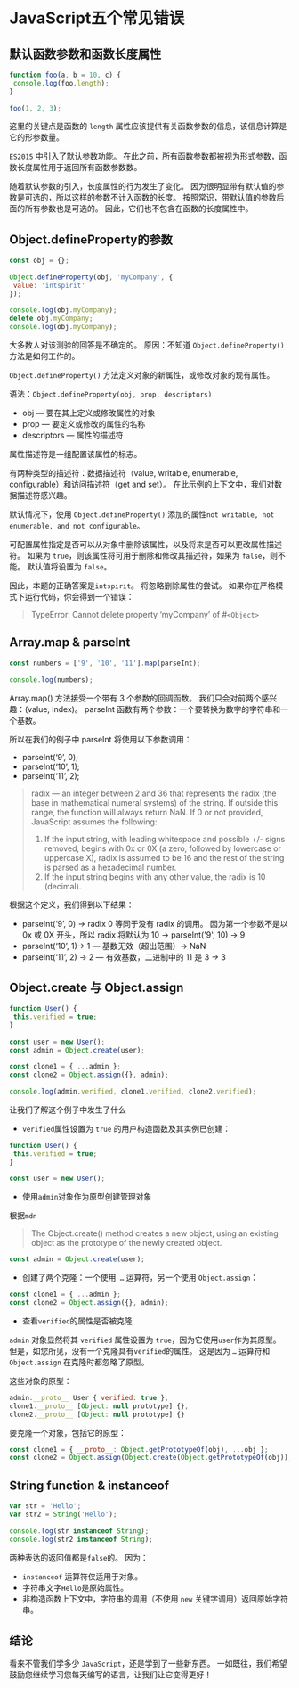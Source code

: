 # JavaScript五个常见错误

## 默认函数参数和函数长度属性
```JavaScript
function foo(a, b = 10, c) {
 console.log(foo.length);
}
 
foo(1, 2, 3);
```
这里的关键点是函数的 `length` 属性应该提供有关函数参数的信息，该信息计算是它的形参数量。

`ES2015` 中引入了默认参数功能。 在此之前，所有函数参数都被视为形式参数，函数长度属性用于返回所有函数参数数。

随着默认参数的引入，长度属性的行为发生了变化。 因为很明显带有默认值的参数是可选的，所以这样的参数不计入函数的长度。 按照常识，带默认值的参数后面的所有参数也是可选的。 因此，它们也不包含在函数的长度属性中。

## Object.defineProperty的参数
```JavaScript
const obj = {};
 
Object.defineProperty(obj, 'myCompany', {
 value: 'intspirit'
});
 
console.log(obj.myCompany);
delete obj.myCompany;
console.log(obj.myCompany);
```
大多数人对该测验的回答是不确定的。 原因：不知道 `Object.defineProperty()` 方法是如何工作的。

`Object.defineProperty()` 方法定义对象的新属性，或修改对象的现有属性。

语法：`Object.defineProperty(obj, prop, descriptors)`

* obj — 要在其上定义或修改属性的对象
* prop — 要定义或修改的属性的名称
* descriptors — 属性的描述符
  
属性描述符是一组配置该属性的标志。

有两种类型的描述符：数据描述符（value, writable, enumerable, configurable）和访问描述符（get and set）。 在此示例的上下文中，我们对数据描述符感兴趣。

默认情况下，使用 `Object.defineProperty()` 添加的属性`not writable, not enumerable, and not configurable`。

可配置属性指定是否可以从对象中删除该属性，以及将来是否可以更改属性描述符。 如果为 `true`，则该属性将可用于删除和修改其描述符，如果为 `false`，则不能。 默认值将设置为 `false`。

因此，本题的正确答案是`intspirit`。 将忽略删除属性的尝试。 如果你在严格模式下运行代码，你会得到一个错误：
> TypeError: Cannot delete property ‘myCompany’ of #`<Object>`

## Array.map & parseInt
```JavaScript
const numbers = ['9', '10', '11'].map(parseInt);
 
console.log(numbers);
```

Array.map() 方法接受一个带有 3 个参数的回调函数。 我们只会对前两个感兴趣：(value, index)。 parseInt 函数有两个参数：一个要转换为数字的字符串和一个基数。

所以在我们的例子中 parseInt 将使用以下参数调用：

* parseInt(‘9’, 0);
* parseInt(‘10’, 1);
* parseInt(‘11’, 2);

>radix — an integer between 2 and 36 that represents the radix (the base in mathematical numeral systems) of the string. If outside this range, the function will always return NaN. If 0 or not provided, JavaScript assumes the following:
>1. If the input string, with leading whitespace and possible +/- signs removed, begins with 0x or 0X (a zero, followed by lowercase or uppercase X), radix is assumed to be 16 and the rest of the string is parsed as a hexadecimal number.
>2. If the input string begins with any other value, the radix is 10 (decimal).

根据这个定义，我们得到以下结果：
* parseInt(‘9’, 0) -> radix 0 等同于没有 radix 的调用。 因为第一个参数不是以 0x 或 0X 开头，所以 radix 将默认为
10 -> parseInt('9', 10) -> 9
* parseInt(‘10’, 1)-> 1 — 基数无效（超出范围）-> NaN
* parseInt(‘11’, 2) -> 2 — 有效基数，二进制中的 11 是 3 -> 3

## Object.create 与 Object.assign

```JavaScript
function User() {
 this.verified = true;
}
 
const user = new User();
const admin = Object.create(user);
 
const clone1 = { ...admin };
const clone2 = Object.assign({}, admin);
 
console.log(admin.verified, clone1.verified, clone2.verified);
```

让我们了解这个例子中发生了什么

* `verified`属性设置为 `true` 的用户构造函数及其实例已创建：
```JavaScript
function User() {
 this.verified = true;
}
 
const user = new User();
```

* 使用`admin`对象作为原型创建管理对象

根据`mdn`
>The Object.create() method creates a new object, using an existing object as the prototype of the newly created object.
```JavaScript
const admin = Object.create(user);
```

* 创建了两个克隆：一个使用` …` 运算符，另一个使用 `Object.assign`：

```JavaScript
const clone1 = { ...admin };
const clone2 = Object.assign({}, admin);
```

* 查看`verified`的属性是否被克隆

`admin` 对象显然将其 `verified` 属性设置为 `true`，因为它使用`user`作为其原型。 但是，如您所见，没有一个克隆具有`verified`的属性。 这是因为 `…` 运算符和 `Object.assign` 在克隆时都忽略了原型。

这些对象的原型：
```JavaScript
admin.__proto__ User { verified: true },
clone1.__proto__ [Object: null prototype] {},
clone2.__proto__ [Object: null prototype] {}
```

要克隆一个对象，包括它的原型：
```JavaScript
const clone1 = { __proto__: Object.getPrototypeOf(obj), ...obj };
const clone2 = Object.assign(Object.create(Object.getPrototypeOf(obj)), obj);
```

## String function & instanceof

```JavaScript
var str = 'Hello';
var str2 = String('Hello');
 
console.log(str instanceof String);
console.log(str2 instanceof String);
```

两种表达的返回值都是`false`的。 因为：
* `instanceof` 运算符仅适用于对象。
* 字符串文字`Hello`是原始属性。
* 非构造函数上下文中，字符串的调用（不使用 `new` 关键字调用）返回原始字符串。

## 结论
看来不管我们学多少 `JavaScript`，还是学到了一些新东西。 一如既往，我们希望鼓励您继续学习您每天编写的语言，让我们让它变得更好！